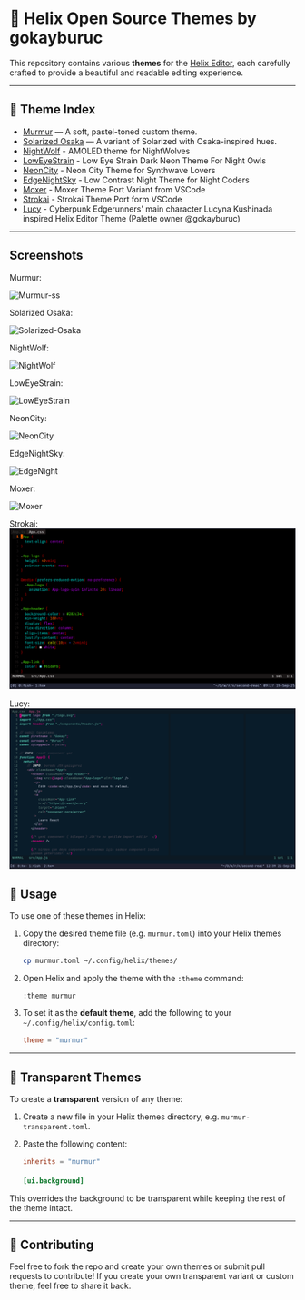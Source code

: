 # 🎨 Helix Open Source Themes by gokayburuc

This repository contains various **themes** for the [Helix Editor](https://helix-editor.com), each carefully crafted to provide a beautiful and readable editing experience.

---

## 📁 Theme Index

- [Murmur](./murmur.toml) — A soft, pastel-toned custom theme.
- [Solarized Osaka](./solarized-osaka.toml) — A variant of Solarized with Osaka-inspired hues.
- [NightWolf](./nightwolf.toml) - AMOLED theme for NightWolves
- [LowEyeStrain](./low-eye-strain.toml) - Low Eye Strain Dark Neon Theme For Night Owls
- [NeonCity](./neon-city.toml) - Neon City Theme for Synthwave Lovers
- [EdgeNightSky](./edge-night-sky.toml) - Low Contrast Night Theme for Night Coders 
- [Moxer](./moxer.toml) - Moxer Theme Port Variant from VSCode
- [Strokai](./strokai.toml) - Strokai Theme Port form VSCode
- [Lucy](./lucy.toml) - Cyberpunk Edgerunners' main character Lucyna Kushinada inspired Helix Editor Theme (Palette owner @gokayburuc)

---

## Screenshots

Murmur:

![Murmur-ss](./img/murmur-ss.png)

Solarized Osaka:

![Solarized-Osaka](./img/solarized-osaka-ss.png)

NightWolf:

![NightWolf](./img/nightwolf.png)

LowEyeStrain:

![LowEyeStrain](./img/low-eye-strain.png)

NeonCity:

![NeonCity](./img/neon-city.png)

EdgeNightSky:

![EdgeNight](./img/edge-night-sky.png)

Moxer:

![Moxer](./img/moxer.png)

Strokai:
![Strokai](./img/strokai.png)

Lucy:
![Lucy](./img/lucy.png)

## 🚀 Usage

To use one of these themes in Helix:

1. Copy the desired theme file (e.g. `murmur.toml`) into your Helix themes directory:

   ```bash
   cp murmur.toml ~/.config/helix/themes/
   ```

2. Open Helix and apply the theme with the `:theme` command:

   ```helix
   :theme murmur
   ```

3. To set it as the **default theme**, add the following to your `~/.config/helix/config.toml`:

   ```toml
   theme = "murmur"
   ```

---

## 🌈 Transparent Themes

To create a **transparent** version of any theme:

1. Create a new file in your Helix themes directory, e.g. `murmur-transparent.toml`.
2. Paste the following content:

   ```toml
   inherits = "murmur"

   [ui.background]
   ```

This overrides the background to be transparent while keeping the rest of the theme intact.

---

## 🧊 Contributing

Feel free to fork the repo and create your own themes or submit pull requests to contribute!
If you create your own transparent variant or custom theme, feel free to share it back.
